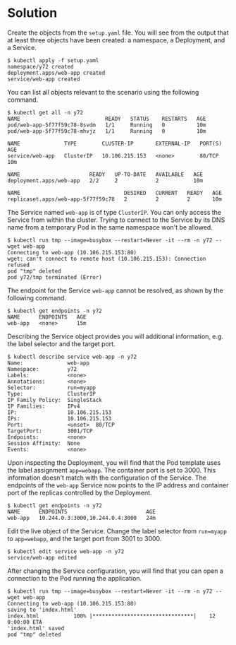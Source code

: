 # Solution

Create the objects from the `setup.yaml` file. You will see from the output that at least three objects have been created: a namespace, a Deployment, and a Service.

```
$ kubectl apply -f setup.yaml
namespace/y72 created
deployment.apps/web-app created
service/web-app created
```

You can list all objects relevant to the scenario using the following command.

```
$ kubectl get all -n y72
NAME                           READY   STATUS    RESTARTS   AGE
pod/web-app-5f77f59c78-8svdm   1/1     Running   0          10m
pod/web-app-5f77f59c78-mhvjz   1/1     Running   0          10m

NAME              TYPE        CLUSTER-IP       EXTERNAL-IP   PORT(S)   AGE
service/web-app   ClusterIP   10.106.215.153   <none>        80/TCP    10m

NAME                      READY   UP-TO-DATE   AVAILABLE   AGE
deployment.apps/web-app   2/2     2            2           10m

NAME                                 DESIRED   CURRENT   READY   AGE
replicaset.apps/web-app-5f77f59c78   2         2         2       10m
```

The Service named `web-app` is of type `ClusterIP`. You can only access the Service from within the cluster. Trying to connect to the Service by its DNS name from a temporary Pod in the same namespace won't be allowed.

```
$ kubectl run tmp --image=busybox --restart=Never -it --rm -n y72 -- wget web-app
Connecting to web-app (10.106.215.153:80)
wget: can't connect to remote host (10.106.215.153): Connection refused
pod "tmp" deleted
pod y72/tmp terminated (Error)
```

The endpoint for the Service `web-app` cannot be resolved, as shown by the following command.

```
$ kubectl get endpoints -n y72
NAME      ENDPOINTS   AGE
web-app   <none>      15m
```

Describing the Service object provides you will additional information, e.g. the label selector and the target port.

```
$ kubectl describe service web-app -n y72
Name:              web-app
Namespace:         y72
Labels:            <none>
Annotations:       <none>
Selector:          run=myapp
Type:              ClusterIP
IP Family Policy:  SingleStack
IP Families:       IPv4
IP:                10.106.215.153
IPs:               10.106.215.153
Port:              <unset>  80/TCP
TargetPort:        3001/TCP
Endpoints:         <none>
Session Affinity:  None
Events:            <none>
```

Upon inspecting the Deployment, you will find that the Pod template uses the label assignment `app=webapp`. The container port is set to 3000. This information doesn't match with the configuration of the Service. The endpoints of the `web-app` Service now points to the IP address and container port of the replicas controlled by the Deployment.

```
$ kubectl get endpoints -n y72
NAME      ENDPOINTS                         AGE
web-app   10.244.0.3:3000,10.244.0.4:3000   24m
```

Edit the live object of the Service. Change the label selector from `run=myapp` to `app=webapp`, and the target port from 3001 to 3000.

```
$ kubectl edit service web-app -n y72
service/web-app edited
```

After changing the Service configuration, you will find that you can open a connection to the Pod running the application.

```
$ kubectl run tmp --image=busybox --restart=Never -it --rm -n y72 -- wget web-app
Connecting to web-app (10.106.215.153:80)
saving to 'index.html'
index.html           100% |********************************|    12  0:00:00 ETA
'index.html' saved
pod "tmp" deleted
```